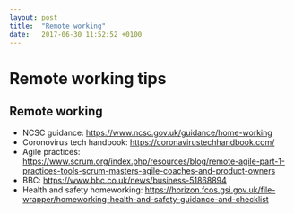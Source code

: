 ```yaml
---
layout: post
title:  "Remote working"
date:   2017-06-30 11:52:52 +0100
---
```


# Remote working tips

## Remote working
- NCSC guidance: https://www.ncsc.gov.uk/guidance/home-working 
- Coronovirus tech handbook: https://coronavirustechhandbook.com/
- Agile practices: https://www.scrum.org/index.php/resources/blog/remote-agile-part-1-practices-tools-scrum-masters-agile-coaches-and-product-owners
- BBC: https://www.bbc.co.uk/news/business-51868894
- Health and safety homeworking: https://horizon.fcos.gsi.gov.uk/file-wrapper/homeworking-health-and-safety-guidance-and-checklist



